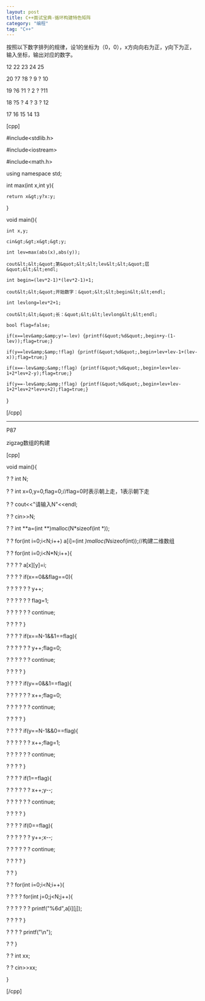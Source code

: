 ```yaml
---
layout: post
title: C++面试宝典-循环构建特色矩阵
category: "编程"
tag: "C++"
---
```


按照以下数字排列的规律，设1的坐标为（0，0），x方向向右为正，y向下为正，输入坐标，输出对应的数字。

12 22 23 24 25

20 ?7 ?8 ? 9 ? 10

19 ?6 ?1 ? 2 ? ?11

18 ?5 ? 4 ? 3 ? 12

17 16 15 14 13

[cpp]
#include&lt;stdlib.h&gt;
#include&lt;iostream&gt;
#include&lt;math.h&gt;
using namespace std;
int max(int x,int y){
    return x&gt;y?x:y;
}
void main(){
    int x,y;
    cin&gt;&gt;x&gt;&gt;y;
    int lev=max(abs(x),abs(y));
    cout&lt;&lt;&quot;第&quot;&lt;&lt;lev&lt;&lt;&quot;层&quot;&lt;&lt;endl;
    int begin=(lev*2-1)*(lev*2-1)+1;
    cout&lt;&lt;&quot;开始数字：&quot;&lt;&lt;begin&lt;&lt;endl;
    int levlong=lev*2+1;
    cout&lt;&lt;&quot;长：&quot;&lt;&lt;levlong&lt;&lt;endl;
    bool flag=false;
    if(x==lev&amp;&amp;y!=-lev) {printf(&quot;%d&quot;,begin+y-(1-lev));flag=true;}
    if(y==lev&amp;&amp;!flag) {printf(&quot;%d&quot;,begin+lev+lev-1+(lev-x));flag=true;}
    if(x==-lev&amp;&amp;!flag) {printf(&quot;%d&quot;,begin+lev+lev-1+2*lev+2-y);flag=true;}
    if(y==-lev&amp;&amp;!flag) {printf(&quot;%d&quot;,begin+lev+lev-1+2*lev+2*lev+x+2);flag=true;}
}
[/cpp]

<hr />

P87

zigzag数组的构建

[cpp]


void main(){
? ? int N;
? ? int x=0,y=0,flag=0;//flag=0时表示朝上走，1表示朝下走
? ? cout&lt;&lt;&quot;请输入N&quot;&lt;&lt;endl;
? ? cin&gt;&gt;N;
? ? int **a=(int **)malloc(N*sizeof(int *));
? ? for(int i=0;i&lt;N;i++) a[i]=(int *)malloc(N*sizeof(int));//构建二维数组
? ? for(int i=0;i&lt;N*N;i++){
? ? ? ? a[x][y]=i;
? ? ? ? if(x==0&amp;&amp;flag==0){
? ? ? ? ? ? y++;
? ? ? ? ? ? flag=1;
? ? ? ? ? ? continue;
? ? ? ? }
? ? ? ? if(x==N-1&amp;&amp;1==flag){
? ? ? ? ? ? y++;flag=0;
? ? ? ? ? ? continue;
? ? ? ? }
? ? ? ? if(y==0&amp;&amp;1==flag){
? ? ? ? ? ? x++;flag=0;
? ? ? ? ? ? continue;
? ? ? ? }
? ? ? ? if(y==N-1&amp;&amp;0==flag){
? ? ? ? ? ? x++;flag=1;
? ? ? ? ? ? continue;
? ? ? ? }
? ? ? ? if(1==flag){
? ? ? ? ? ? x++;y--;
? ? ? ? ? ? continue;
? ? ? ? }
? ? ? ? if(0==flag){
? ? ? ? ? ? y++;x--;
? ? ? ? ? ? continue;
? ? ? ? }
? ? }
? ? for(int i=0;i&lt;N;i++){
? ? ? ? for(int j=0;j&lt;N;j++){
? ? ? ? ? ? printf(&quot;%6d&quot;,a[i][j]);
? ? ? ? }
? ? ? ? printf(&quot;\n&quot;);
? ? }
? ? int xx;
? ? cin&gt;&gt;xx;
}

[/cpp]

&nbsp;

&nbsp;

&nbsp;

&nbsp;

&nbsp;
